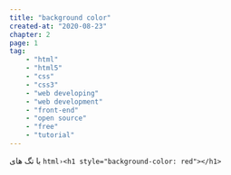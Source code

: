 ```yaml
---
title: "background color"
created-at: "2020-08-23"
chapter: 2
page: 1
tag: 
    - "html"
    - "html5"
    - "css"
    - "css3"
    - "web developing"
    - "web development"
    - "front-end"
    - "open source"
    - "free"
    - "tutorial"
---
```


با تگ های
`html›<h1 style="background-color: red"></h1>`
